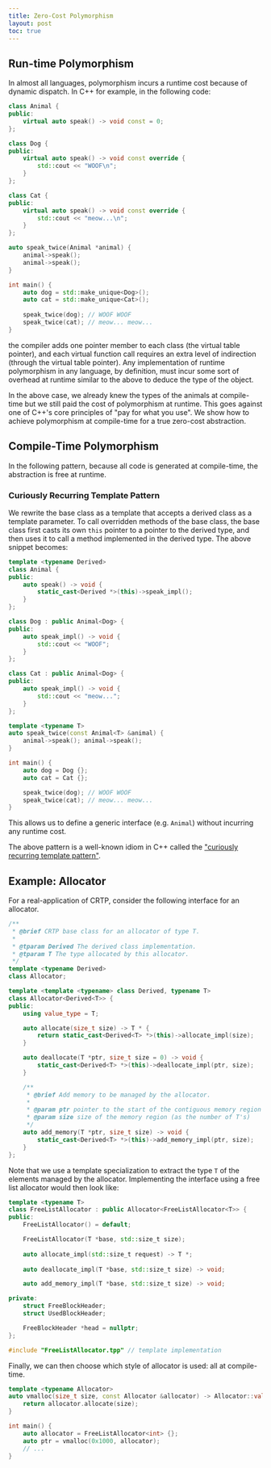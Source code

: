 ```yaml
---
title: Zero-Cost Polymorphism
layout: post
toc: true
---
```


## Run-time Polymorphism

In almost all languages, polymorphism incurs a runtime cost because of dynamic dispatch. In C++ for example, in the following code:

```c++
class Animal {
public:
    virtual auto speak() -> void const = 0;
};

class Dog {
public:
    virtual auto speak() -> void const override {
        std::cout << "WOOF\n";
    }
};

class Cat {
public:
    virtual auto speak() -> void const override {
        std::cout << "meow...\n";
    }
};

auto speak_twice(Animal *animal) {
    animal->speak();
    animal->speak();
}

int main() {
    auto dog = std::make_unique<Dog>();
    auto cat = std::make_unique<Cat>();
    
    speak_twice(dog); // WOOF WOOF
    speak_twice(cat); // meow... meow...
}
```

the compiler adds one pointer member to each class (the virtual table pointer), and each virtual function call requires an extra level of indirection (through the virtual table pointer). Any implementation of runtime polymorphism in any language, by definition, must incur some sort of overhead at runtime similar to the above to deduce the type of the object.

In the above case, we already knew the types of the animals at compile-time but we still paid the cost of polymorphism at runtime. This goes against one of C++'s core principles of "pay for what you use". We show how to achieve polymorphism at compile-time for a true zero-cost abstraction.

## Compile-Time Polymorphism

In the following pattern, because all code is generated at compile-time, the abstraction is free at runtime.

### Curiously Recurring Template Pattern

We rewrite the base class as a template that accepts a derived class as a template parameter. To call overridden methods of the base class, the base class first casts its own `this` pointer to a pointer to the derived type, and then uses it to call a method implemented in the derived type. The above snippet becomes:

```c++
template <typename Derived>
class Animal {
public:
    auto speak() -> void {
        static_cast<Derived *>(this)->speak_impl(); 
    }
};

class Dog : public Animal<Dog> {
public:
    auto speak_impl() -> void {
        std::cout << "WOOF";
    }
};

class Cat : public Animal<Dog> {
public:
    auto speak_impl() -> void {
        std::cout << "meow...";
    }
};

template <typename T>
auto speak_twice(const Animal<T> &animal) {
    animal->speak(); animal->speak();
}

int main() {
    auto dog = Dog {};
    auto cat = Cat {};

    speak_twice(dog); // WOOF WOOF
    speak_twice(cat); // meow... meow...
}
```
This allows us to define a generic interface (e.g. `Animal`) without incurring any runtime cost.

The above pattern is a well-known idiom in C++ called the ["curiously recurring template pattern"](https://en.wikipedia.org/wiki/Curiously_recurring_template_pattern).

## Example: Allocator

For a real-application of CRTP, consider the following interface for an allocator.

```c++
/**
 * @brief CRTP base class for an allocator of type T.
 * 
 * @tparam Derived The derived class implementation.
 * @tparam T The type allocated by this allocator.
 */
template <typename Derived>
class Allocator;

template <template <typename> class Derived, typename T>
class Allocator<Derived<T>> {
public:
    using value_type = T;

    auto allocate(size_t size) -> T * {
        return static_cast<Derived<T> *>(this)->allocate_impl(size);
    }

    auto deallocate(T *ptr, size_t size = 0) -> void {
        static_cast<Derived<T> *>(this)->deallocate_impl(ptr, size);
    }

    /**
     * @brief Add memory to be managed by the allocator. 
     * 
     * @param ptr pointer to the start of the contiguous memory region
     * @param size size of the memory region (as the number of T's)
     */
    auto add_memory(T *ptr, size_t size) -> void {
        static_cast<Derived<T> *>(this)->add_memory_impl(ptr, size);
    }
};
```

Note that we use a template specialization to extract the type `T` of the elements managed by the allocator. Implementing the interface using a free list allocator would then look like:

```c++
template <typename T>
class FreeListAllocator : public Allocator<FreeListAllocator<T>> {
public:
    FreeListAllocator() = default;

    FreeListAllocator(T *base, std::size_t size);
    
    auto allocate_impl(std::size_t request) -> T *;
    
    auto deallocate_impl(T *base, std::size_t size) -> void;

    auto add_memory_impl(T *base, std::size_t size) -> void;

private:
    struct FreeBlockHeader;
    struct UsedBlockHeader;

    FreeBlockHeader *head = nullptr;
};

#include "FreeListAllocator.tpp" // template implementation
```

Finally, we can then choose which style of allocator is used: all at compile-time.

```c++
template <typename Allocator>
auto vmalloc(size_t size, const Allocator &allocator) -> Allocator::value_type * {
    return allocator.allocate(size);
}

int main() {
    auto allocator = FreeListAllocator<int> {};
    auto ptr = vmalloc(0x1000, allocator);
    // ...
}
```